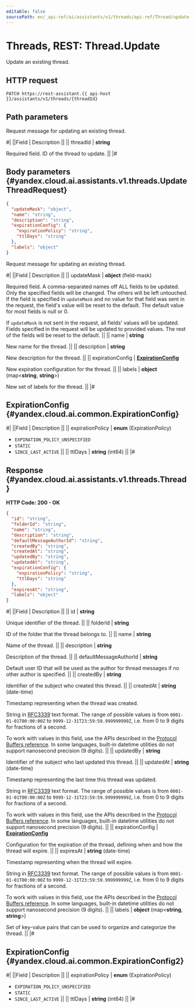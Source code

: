 ```yaml
---
editable: false
sourcePath: en/_api-ref/ai/assistants/v1/threads/api-ref/Thread/update.md
---
```


# Threads, REST: Thread.Update

Update an existing thread.

## HTTP request

```
PATCH https://rest-assistant.{{ api-host }}/assistants/v1/threads/{threadId}
```

## Path parameters

Request message for updating an existing thread.

#|
||Field | Description ||
|| threadId | **string**

Required field. ID of the thread to update. ||
|#

## Body parameters {#yandex.cloud.ai.assistants.v1.threads.UpdateThreadRequest}

```json
{
  "updateMask": "object",
  "name": "string",
  "description": "string",
  "expirationConfig": {
    "expirationPolicy": "string",
    "ttlDays": "string"
  },
  "labels": "object"
}
```

Request message for updating an existing thread.

#|
||Field | Description ||
|| updateMask | **object** (field-mask)

Required field. A comma-separated names off ALL fields to be updated.
Only the specified fields will be changed. The others will be left untouched.
If the field is specified in `` updateMask `` and no value for that field was sent in the request,
the field's value will be reset to the default. The default value for most fields is null or 0.

If `` updateMask `` is not sent in the request, all fields' values will be updated.
Fields specified in the request will be updated to provided values.
The rest of the fields will be reset to the default. ||
|| name | **string**

New name for the thread. ||
|| description | **string**

New description for the thread. ||
|| expirationConfig | **[ExpirationConfig](#yandex.cloud.ai.common.ExpirationConfig)**

New expiration configuration for the thread. ||
|| labels | **object** (map<**string**, **string**>)

New set of labels for the thread. ||
|#

## ExpirationConfig {#yandex.cloud.ai.common.ExpirationConfig}

#|
||Field | Description ||
|| expirationPolicy | **enum** (ExpirationPolicy)

- `EXPIRATION_POLICY_UNSPECIFIED`
- `STATIC`
- `SINCE_LAST_ACTIVE` ||
|| ttlDays | **string** (int64) ||
|#

## Response {#yandex.cloud.ai.assistants.v1.threads.Thread}

**HTTP Code: 200 - OK**

```json
{
  "id": "string",
  "folderId": "string",
  "name": "string",
  "description": "string",
  "defaultMessageAuthorId": "string",
  "createdBy": "string",
  "createdAt": "string",
  "updatedBy": "string",
  "updatedAt": "string",
  "expirationConfig": {
    "expirationPolicy": "string",
    "ttlDays": "string"
  },
  "expiresAt": "string",
  "labels": "object"
}
```

#|
||Field | Description ||
|| id | **string**

Unique identifier of the thread. ||
|| folderId | **string**

ID of the folder that the thread belongs to. ||
|| name | **string**

Name of the thread. ||
|| description | **string**

Description of the thread. ||
|| defaultMessageAuthorId | **string**

Default user ID that will be used as the author for thread messages if no other author is specified. ||
|| createdBy | **string**

Identifier of the subject who created this thread. ||
|| createdAt | **string** (date-time)

Timestamp representing when the thread was created.

String in [RFC3339](https://www.ietf.org/rfc/rfc3339.txt) text format. The range of possible values is from
`0001-01-01T00:00:00Z` to `9999-12-31T23:59:59.999999999Z`, i.e. from 0 to 9 digits for fractions of a second.

To work with values in this field, use the APIs described in the
[Protocol Buffers reference](https://developers.google.com/protocol-buffers/docs/reference/overview).
In some languages, built-in datetime utilities do not support nanosecond precision (9 digits). ||
|| updatedBy | **string**

Identifier of the subject who last updated this thread. ||
|| updatedAt | **string** (date-time)

Timestamp representing the last time this thread was updated.

String in [RFC3339](https://www.ietf.org/rfc/rfc3339.txt) text format. The range of possible values is from
`0001-01-01T00:00:00Z` to `9999-12-31T23:59:59.999999999Z`, i.e. from 0 to 9 digits for fractions of a second.

To work with values in this field, use the APIs described in the
[Protocol Buffers reference](https://developers.google.com/protocol-buffers/docs/reference/overview).
In some languages, built-in datetime utilities do not support nanosecond precision (9 digits). ||
|| expirationConfig | **[ExpirationConfig](#yandex.cloud.ai.common.ExpirationConfig2)**

Configuration for the expiration of the thread, defining when and how the thread will expire. ||
|| expiresAt | **string** (date-time)

Timestamp representing when the thread will expire.

String in [RFC3339](https://www.ietf.org/rfc/rfc3339.txt) text format. The range of possible values is from
`0001-01-01T00:00:00Z` to `9999-12-31T23:59:59.999999999Z`, i.e. from 0 to 9 digits for fractions of a second.

To work with values in this field, use the APIs described in the
[Protocol Buffers reference](https://developers.google.com/protocol-buffers/docs/reference/overview).
In some languages, built-in datetime utilities do not support nanosecond precision (9 digits). ||
|| labels | **object** (map<**string**, **string**>)

Set of key-value pairs that can be used to organize and categorize the thread. ||
|#

## ExpirationConfig {#yandex.cloud.ai.common.ExpirationConfig2}

#|
||Field | Description ||
|| expirationPolicy | **enum** (ExpirationPolicy)

- `EXPIRATION_POLICY_UNSPECIFIED`
- `STATIC`
- `SINCE_LAST_ACTIVE` ||
|| ttlDays | **string** (int64) ||
|#